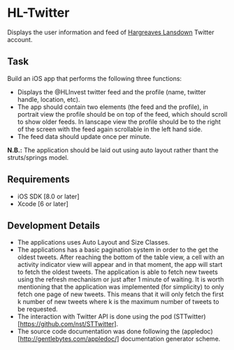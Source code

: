 HL-Twitter
==========

Displays the user information and feed of [Hargreaves Lansdown](https://twitter.com/hlinvest) Twitter account.

Task
----

Build an iOS app that performs the following three functions:
* Displays the @HLInvest twitter feed and the profile (name, twitter handle, location, etc).
* The app should contain two elements (the feed and the profile), in portrait view the profile should be on top of the feed, which should scroll to show older feeds.
In lanscape view the profile should be to the right of the screen with the feed again scrollable in the left hand side.
* The feed data should update once per minute.

**N.B.:** The application should be laid out using auto layout rather thant the struts/springs model.

Requirements
------------

* iOS SDK [8.0 or later] 
* Xcode [6 or later]

Development Details
-------------------

* The applications uses Auto Layout and Size Classes.
* The applications has a basic pagination system in order to the get the oldest tweets. After reaching the bottom of the table view, a cell with an activity indicator view will appear and in that moment, the app will start to fetch the oldest tweets. The application is able to fetch new tweets using the refresh mechanism or just after 1 minute of waiting. It is worth mentioning that the application was implemented (for simplicity) to only fetch one page of new tweets. This means that it will only fetch the first k number of new tweets where k is the maximum number of tweets to be requested.   
* The interaction with Twitter API is done using the pod (STTwitter)[https://github.com/nst/STTwitter].
* The source code documentation was done following the (appledoc)[http://gentlebytes.com/appledoc/] documentation generator scheme. 
